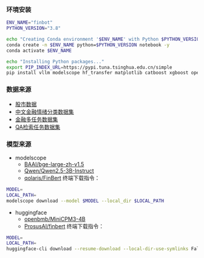 ### 环境安装

```bash
ENV_NAME="finbot"
PYTHON_VERSION="3.8"

echo "Creating Conda environment '$ENV_NAME' with Python $PYTHON_VERSION..."
conda create -n $ENV_NAME python=$PYTHON_VERSION notebook -y
conda activate $ENV_NAME

echo "Installing Python packages..."
export PIP_INDEX_URL=https://pypi.tuna.tsinghua.edu.cn/simple
pip install vllm modelscope hf_transfer matplotlib catboost xgboost openpyxl polars_ta peft bitsandbytes jinjia2 FlagEmbedding

```

### 数据来源

- [股市数据](https://github.com/chenditc/investment_data/releases/download/2024-08-09/qlib_bin.tar.gz)
- [中文金融情绪分类数据集](https://github.com/wwwxmu/Dataset-of-financial-news-sentiment-classification/blob/master/)
- [金融多任务数据集](https://hf-mirror.com/datasets/Maciel/FinCUGE-Instruction)
- [QA检索任务数据集](https://hf-mirror.com/datasets/AIR-Bench/qa_finance_zh)


### 模型来源

- modelscope
    - [BAAI/bge-large-zh-v1.5]()
    - [Qwen/Qwen2.5-3B-Instruct]()
    - [qolaris/FinBert]()
终端下载指令：
```bash
MODEL=
LOCAL_PATH=
modelscope download --model $MODEL --local_dir $LOCAL_PATH
```

- huggingface
    - [openbmb/MiniCPM3-4B]()
    - [ProsusAI/finbert]()
终端下载指令：
```bash
MODEL=
LOCAL_PATH=
huggingface-cli download --resume-download --local-dir-use-symlinks False $MODEL --local-dir $LOCAL_PATH
```